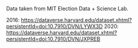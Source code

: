 Data taken from MIT Election Data + Science Lab.

2016: https://dataverse.harvard.edu/dataset.xhtml?persistentId=doi:10.7910/DVN/LYWX3D
2020: https://dataverse.harvard.edu/dataset.xhtml?persistentId=doi:10.7910/DVN/JXPREB

